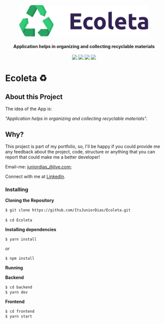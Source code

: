 <div align="center">
  <img src="./web/src/assets/logo.svg" height="100px" alt="Be the hero"/>
</div>

<div align="center">

  #### Application helps in organizing and collecting recyclable materials

  ![](https://img.shields.io/badge/author-Junior%20Dias-/?color=34cb79)
  ![](https://img.shields.io/badge/Back--End-NodeJS-/?color=34cb79)
  ![](https://img.shields.io/badge/Front--End-ReactJS-/?color=34cb79)
  ![](https://img.shields.io/badge/Mobile-React%20Native-/?color=34cb79)
</div> 

# Ecoleta :recycle:

 ## About this Project

The idea of the App is:

_"Application helps in organizing and collecting recyclable materials"._
 
## Why?
This project is part of my portfolio, so, I'll be happy if you could provide me any feedback about the project, code, structure or anything that you can report that could make me a better developer!

Email-me: juniordias_@live.com;

Connect with me at [LinkedIn](https://www.linkedin.com/in/alexandre-junior-236894190/).

### Installing

**Cloning the Repository**

```
$ git clone https://github.com/ItsJuniorDias/Ecoleta.git

$ cd Ecoleta
```

**Installing dependencies**

```
$ yarn install
```

_or_

```
$ npm install
```
**Running**

**Backend**

```
$ cd backend
$ yarn dev
```

**Frontend**

```
$ cd frontend
$ yarn start
```
